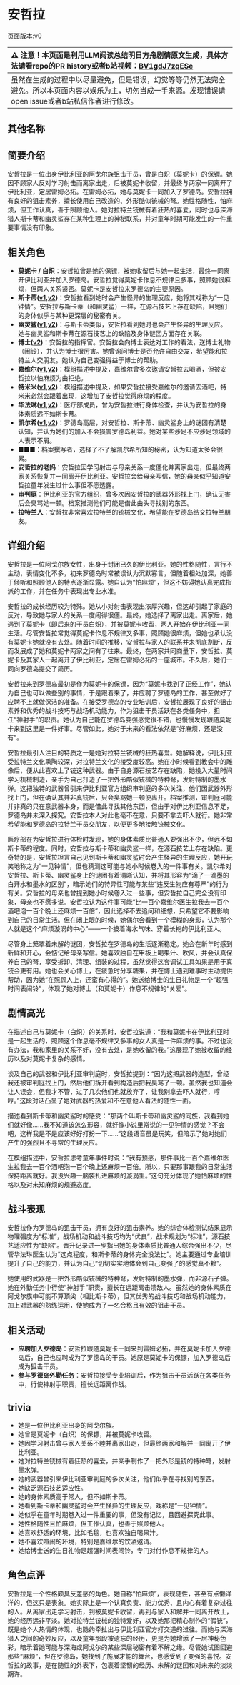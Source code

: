 # 安哲拉
页面版本:v0
 

| :warning: 注意！本页面是利用LLM阅读总结明日方舟剧情原文生成，具体方法请看repo的PR history或者b站视频：[BV1gdJ7zqESe](https://www.bilibili.com/video/BV1gdJ7zqESe/)         |
|:----------------------------|
| 虽然在生成的过程中以尽量避免，但是错误，幻觉等等仍然无法完全避免。所以本页面内容以娱乐为主，切勿当成一手来源。发现错误请open issue或者b站私信作者进行修改。|



## 其他名称

## 简要介绍
安哲拉是一位出身伊比利亚的阿戈尔族狙击干员，曾是白炽（莫妮卡）的保镖。她因不顾家人反对学习射击而离家出走，后被莫妮卡收留，并最终与两家一同离开了伊比利亚，定居雷姆必拓。在雷姆必拓，她与莫妮卡一同加入了罗德岛。安哲拉拥有良好的狙击素养，擅长使用自己改造的、外形酷似铳械的弩。她性格随性，怕麻烦，但工作认真，善于照顾他人。她对拉特兰铳械有着狂热的喜爱，同时也与深海猎人斯卡蒂和幽灵鲨存在某种生理上的神秘联系，并对童年时期可能发生的一件重要事情没有印象。
## 相关角色
-   **莫妮卡 / 白炽**：安哲拉曾是她的保镖，被她收留后与她一起生活，最终一同离开伊比利亚并加入罗德岛。安哲拉觉得莫妮卡作息不规律且多事，照顾她很麻烦，但两人关系紧密。莫妮卡是安哲拉来罗德岛的主要原因。
-   **斯卡蒂([v1](char_263_skadi.md),[v2](../char_v3/char_263_skadi.md))**：安哲拉看到她时会产生怪异的生理反应，她将其戏称为“一见钟情”。安哲拉与斯卡蒂（和幽灵鲨）一样，在源石技艺上存在缺陷，且她们的身体似乎与某种更深层的秘密有关。
-   **幽灵鲨([v1](char_143_ghost.md),[v2](../char_v3/char_143_ghost.md))**：与斯卡蒂类似，安哲拉看到她时也会产生怪异的生理反应。她与幽灵鲨和斯卡蒂在源石技艺上的缺陷及身体谜团方面存在关联。
-   **博士([v2](../char_v3/extended_char_bo_shi.md))**：安哲拉的指挥官。安哲拉会向博士表达对工作的看法，送博士礼物（闹铃），并认为博士很厉害。她曾询问博士是否允许自由交友，希望能和拉特兰人交朋友。她认为自己变强得益于博士的帮助。
-   **嘉维尔([v1](char_187_ccheal.md),[v2](../char_v3/char_187_ccheal.md))**：模组描述中提及，嘉维尔曾多次邀请安哲拉去喝酒，但被安哲拉以怕麻烦为由拒绝。
-   **特米米([v1](char_411_tomimi.md),[v2](../char_v3/char_411_tomimi.md))**：模组描述中提及，如果安哲拉接受嘉维尔的邀请去酒吧，特米米必然会跟着出现，这增加了安哲拉觉得麻烦的程度。
-   **华法琳([v1](char_171_bldsk.md),[v2](../char_v3/char_171_bldsk.md))**：医疗部成员，曾为安哲拉进行身体检查，并认为安哲拉的身体素质远不如斯卡蒂。
-   **凯尔希([v1](char_003_kalts.md),[v2](../char_v3/char_003_kalts.md))**：罗德岛高层，对安哲拉、斯卡蒂、幽灵鲨身上的谜团有清楚认知，并认为她们的加入不会损害罗德岛利益。她对某些涉足不应涉足领域的人表示不屑。
-   **■■■**：档案撰写者，选择了不了解凯尔希所知的秘密，认为知道太多会很累。
-   **安哲拉的老妈**：安哲拉因学习射击与母亲关系一度僵化并离家出走，但最终两家关系恢复并一同离开伊比利亚。安哲拉会给母亲写信，她的母亲似乎知道安哲拉童年发生过什么事但不愿透露。
-   **审判庭**：伊比利亚的官方组织，曾多次因安哲拉的武器外形找上门，确认无害后会臭骂她一顿。档案推测他们可能是借此由头寻找别的东西。
-   **拉特兰人**：安哲拉非常喜欢拉特兰的铳械文化，希望能在罗德岛结交拉特兰朋友。
## 详细介绍
安哲拉是一位阿戈尔族女性，出身于封闭已久的伊比利亚。她的性格随性，言行不主动，表情变化不多，初来罗德岛时常被误认为沉默寡言，但随着相处加深，她善于倾听和照顾他人的特点逐渐显露。她自认为“怕麻烦”，但这不妨碍她认真完成指派的工作，并在任务中表现出专业水准。

安哲拉的成长经历较为特殊。她从小对射击表现出浓厚兴趣，但这却引起了家庭的反对，导致她与家人的关系一度闹得很僵。最终，她选择了离家出走。离家后，她遇到了莫妮卡（即后来的干员白炽），并被莫妮卡收留，两人开始在伊比利亚一同生活。尽管安哲拉常觉得莫妮卡作息不规律又多事，照顾她很麻烦，但她也承认没有莫妮卡她就没有去处。随着时间的推移，安哲拉与家人的联系并未彻底割断，反而发展成了她和莫妮卡两家之间有了往来。最终，在两家共同商量下，安哲拉、莫妮卡及其家人一起离开了伊比利亚，定居在雷姆必拓的一座城市。不久后，她们一同向罗德岛提交了简历。

安哲拉来到罗德岛最初是作为莫妮卡的保镖，因为“莫妮卡找到了正经工作”，她认为自己也可以做些别的事情，于是跟着来了，并应聘了罗德岛的工作，甚至做好了应聘不上就做保洁的准备。在接受罗德岛的专业培训后，安哲拉展现了良好的狙击素养和优秀的战斗技巧与战场机动能力，作为狙击干员活跃在各类任务中，担任“神射手”的职责。她认为自己能在罗德岛变强感觉很不错，也慢慢发现跟随莫妮卡来到这里是一件好事。尽管如此，她对于未来的看法依然是“好麻烦，还是没有”。

安哲拉最引人注目的特质之一是她对拉特兰铳械的狂热喜爱。她解释说，伊比利亚受拉特兰文化熏陶较深，对拉特兰文化的接受度较高。她在小时候看到教会中的雕像后，便从此喜欢上了铳这种武器。由于自身源石技艺存在缺陷，她投入大量时间学习机械制造，亲手为自己打造了一把外形酷似铳械的特种弩，发射特制的墨水弹。这把独特的武器曾引来伊比利亚官方组织审判庭的多次关注，他们因武器外形找上门，但在确认其并非真铳后，只会臭骂她一顿便离开。档案推测，审判庭可能并非真的只在意武器本身，而是借此寻找其他东西，但由于对伊比利亚信息不足，罗德岛并未深入探究。安哲拉本人对此也毫不在意，只要不拿去吓人就行。她非常希望能和罗德岛的拉特兰干员交朋友，以便更多地接触铳械文化。

医疗部在为安哲拉进行体检时发现，她的身体素质比普通人要强出不少，但远不如斯卡蒂的程度。同时，安哲拉与斯卡蒂和幽灵鲨一样，在源石技艺上存在缺陷。更奇特的是，安哲拉坦言自己见到斯卡蒂和幽灵鲨时会产生怪异的生理反应，她开玩笑地称之为“一见钟情”，但也猜测这可能与她小时候卷入的一件事有关。凯尔希对安哲拉、斯卡蒂、幽灵鲨身上的谜团有着清晰认知，并将其形容为“滴了一滴墨的白开水和墨水的区别”，暗示她们的特异性可能与某些“违反生物应有尊严”的行为有关。安哲拉的母亲也曾提到她小时候卷入过一些事，但安哲拉自己完全没有印象，母亲也不愿多说。安哲拉认为这件事可能“比一百个嘉维尔医生拉我去一百个酒吧泡一百个晚上还麻烦一百倍”，因此选择不去追问和细想，只希望它不要影响到自己的日常生活。但在闭上眼的时候，她偶尔会看到一个模糊的身影，认为那个人就是这个“麻烦漩涡的中心”——一个披着海水气味、穿着长袍的伊比利亚人。

尽管身上笼罩着未解的谜团，安哲拉在罗德岛的生活逐渐稳定。她会在新年时感到新鲜和开心，会惦记给母亲写信。她喜欢独自在甲板上喝果汁、吹风，并会认真保养自己的弩，享受拆卸、清理、组装的过程，虽然觉得这套调试工具如果是用于真铳会更有用。她也会关心博士，在疲惫时分享糖果，并在博士遇到难事时主动提供帮助，因为她“在照顾人上，还蛮有心得的”。她送给博士的生日礼物是一个“超强时间表闹铃”，体现了她对博士（和莫妮卡）作息不规律的“关爱”。
## 剧情高光
在描述自己与莫妮卡（白炽）的关系时，安哲拉说道：“我和莫妮卡在伊比利亚时是一起生活的，照顾这个作息毫不规律又多事的女人真是一件麻烦的事。不过也没有办法，我和家里的关系不好，没有去处，是她收留的我。”这展现了她被收留的经历以及对莫妮卡复杂的感情。

谈及自己的武器和伊比利亚审判庭时，安哲拉提到：“因为这把武器的造型，曾经我还被审判庭找上门，然后他们拆开看到构造后把我臭骂了一顿。虽然我也知道会让人误会，但我才不管，过了几次他们也就放弃了，让我别拿去吓人就行，哼哼。”这段对话凸显了她对武器的热爱和不在意他人看法的随性一面。

描述看到斯卡蒂和幽灵鲨时的感受：“那两个叫斯卡蒂和幽灵鲨的同族，我看到她们就好像......我不知道该怎么形容，就好像小说里常说的一见钟情的感觉？不会吧，这样我是不是应该好好打扮一下......”这段语音虽是玩笑，但暗示了她对她们产生的强烈且不寻常的生理反应。

在模组描述中，安哲拉思考童年事件时说：“我有预感，那件事比一百个嘉维尔医生拉我去一百个酒吧泡一百个晚上还麻烦一百倍。所以，只要那事跟我的日常生活保持距离就好。我没兴趣一脑袋扎进麻烦的漩涡里。”这句充分体现了她怕麻烦的性格以及对未知麻烦的规避态度。
## 战斗表现
安哲拉作为罗德岛的狙击干员，拥有良好的狙击素养。她的综合体检测试结果显示物理强度为“标准”，战场机动和战斗技巧均为“优良”，战术规划为“标准”，源石技艺适应性为“缺陷”。晋升记录进一步指出她的身体素质比普通人综合强出不少，尽管华法琳医生认为“这点程度，和斯卡蒂的身体完全没法比”。她主要通过专业培训提升了自己的能力，并认为自己“切切实实地体会到自己变强了的感觉真不赖”。

她使用的武器是一把外形酷似铳械的特种弩，发射特制的墨水弹，而非源石子弹。她在外勤任务中行使“神射手”职责，擅长在远距离击溃敌人。虽然她的身体素质在阿戈尔族中可能不算顶尖（相比斯卡蒂），但其优秀的战斗技巧和战场机动能力，加上对武器的熟练运用，使她成为了一名合格且有效的狙击干员。
## 相关活动
-   **应聘加入罗德岛**：安哲拉跟随莫妮卡一同来到雷姆必拓，并在莫妮卡加入罗德岛后，自己也应聘成为了罗德岛的干员。她原是莫妮卡的保镖，加入罗德岛后成为狙击干员。
-   **参与罗德岛外勤任务**：安哲拉接受专业培训后，作为狙击干员活跃在各类任务中，行使神射手职责，擅长远距离作战。
## trivia
*   她是一位伊比利亚出身的阿戈尔族。
*   她曾是莫妮卡（白炽）的保镖，并被莫妮卡收留。
*   她因学习射击曾与家人关系不睦并离家出走，但最终两家和解并一同离开了伊比利亚。
*   她对拉特兰铳械有着狂热的喜爱，并亲手制作了一把外形是铳的特种弩，发射墨水弹。
*   她的武器曾引来伊比利亚审判庭的多次关注，他们似乎在寻找别的东西。
*   她缺乏源石技艺适应性。
*   她的身体素质高于常人，但不如斯卡蒂。
*   她看到斯卡蒂和幽灵鲨时会产生怪异的生理反应，戏称是“一见钟情”。
*   她似乎在童年时期卷入过一件重要的事，但没有记忆，且回避探究此事。
*   她性格随性且怕麻烦，但工作认真，也善于照顾他人。
*   她喜欢舒适的环境，比如毛毯，也喜欢独自喝果汁。
*   她不喜欢喧闹的环境，特别是嘉维尔的饮酒邀请。
*   她给博士送的生日礼物是超强时间表闹铃，专门对付作息不规律的人。
## 角色点评
安哲拉是一个性格颇具反差感的角色。她自称“怕麻烦”，表现随性，甚至有点懒洋洋的，但这只是表象。她实际上是一个认真负责、能力优秀、且内心有着复杂过往的人。从离家出走学习射击，到被莫妮卡收留，再到与家人和解并一同离开故土，她的经历远非平淡。她对拉特兰铳械的独特爱好，以及她那把精心制作的“假铳”，既是她个人热情的体现，也隐约牵扯出与伊比利亚官方打交道的过往。而她与深海猎人之间的奇妙反应，以及童年那段被遗忘的经历，更是为她增添了一层神秘色彩，暗示着她可能与深海或阿戈尔的某些深层秘密有着不解之缘。尽管她试图回避那些“麻烦”，但在罗德岛，她找到了施展才能的舞台，也感受到了变强的喜悦。安哲拉的故事，是在随性的外表下，包裹着坚韧的经历、未解的谜团和对未来的淡淡期许。